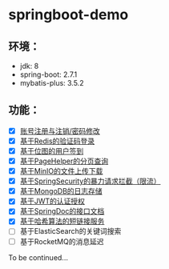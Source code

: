 # springboot-demo

## 环境：

- jdk: 8
- spring-boot: 2.7.1
- mybatis-plus: 3.5.2

## 功能：

- [x] [账号注册与注销/密码修改](./docs/account.md)
- [x] [基于Redis的验证码登录](./docs/captcha.md)
- [x] [基于位图的用户签到](./docs/checkin.md)
- [x] [基于PageHelper的分页查询](./docs/pagehelper.md)
- [x] [基于MinIO的文件上传下载](./docs/minio.md)
- [x] [基于SpringSecurity的暴力请求拦截（限流）](./docs/limiting.md)
- [x] [基于MongoDB的日志存储](./docs/mongodb.md)
- [x] [基于JWT的认证授权](./docs/jwt.md)
- [x] [基于SpringDoc的接口文档](./docs/springdoc.md)
- [x] [基于哈希算法的短链接服务](./docs/shortenURL.md)
- [ ] 基于ElasticSearch的关键词搜索
- [ ] 基于RocketMQ的消息延迟

To be continued...